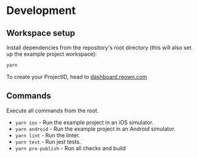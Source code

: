 # Development

## Workspace setup

Install dependencies from the repository's root directory (this will also set up the example project workspace):

```bash
yarn
```

To create your ProjectID, head to [dashboard.reown.com](https://dashboard.reown.com/)

## Commands

Execute all commands from the root.

- `yarn ios` - Run the example project in an iOS simulator.
- `yarn android` - Run the example project in an Android simulator.
- `yarn lint` - Run the linter.
- `yarn test` - Run jest tests.
- `yarn pre-publish` - Run all checks and build
